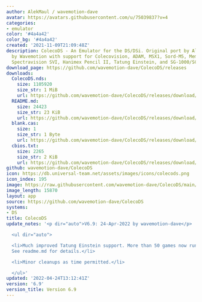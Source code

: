 ```yaml
---
author: AlekMaul / wavemotion-dave
avatar: https://avatars.githubusercontent.com/u/75039837?v=4
categories:
- emulator
color: '#4a4a42'
color_bg: '#4a4a42'
created: '2021-11-09T21:09:48Z'
description: ColecoDS - An Emulator for the DS/DSi. Original port by Alekmaul. Phoenix-Edition
  by Wavemotion with support for Colecovision, ADAM, MSX1, Sord-M5, Memotech MTX,
  Spectravision SVI, Hanimex Pencil II, Tatung Einstein, and SG-1000/SC-3000.
download_page: https://github.com/wavemotion-dave/ColecoDS/releases
downloads:
  ColecoDS.nds:
    size: 1105920
    size_str: 1 MiB
    url: https://github.com/wavemotion-dave/ColecoDS/releases/download/6.9/ColecoDS.nds
  README.md:
    size: 24423
    size_str: 23 KiB
    url: https://github.com/wavemotion-dave/ColecoDS/releases/download/6.9/README.md
  blank.cas:
    size: 1
    size_str: 1 Byte
    url: https://github.com/wavemotion-dave/ColecoDS/releases/download/6.9/blank.cas
  cbios.txt:
    size: 2265
    size_str: 2 KiB
    url: https://github.com/wavemotion-dave/ColecoDS/releases/download/6.9/cbios.txt
github: wavemotion-dave/ColecoDS
icon: https://db.universal-team.net/assets/images/icons/colecods.png
icon_index: 195
image: https://raw.githubusercontent.com/wavemotion-dave/ColecoDS/main/arm9/gfx_data/pdev_tbg0.png
image_length: 15870
layout: app
source: https://github.com/wavemotion-dave/ColecoDS
systems:
- DS
title: ColecoDS
update_notes: '<p dir="auto">V6.9: 24-Apr-2022 by wavemotion-dave</p>

  <ul dir="auto">

  <li>Much improved Tatung Einstein support. More than 50 games now run correctly.
  See readme.md for details.</li>

  <li>Minor cleanups as time permitted.</li>

  </ul>'
updated: '2022-04-24T13:12:41Z'
version: '6.9'
version_title: Version 6.9
---
```

